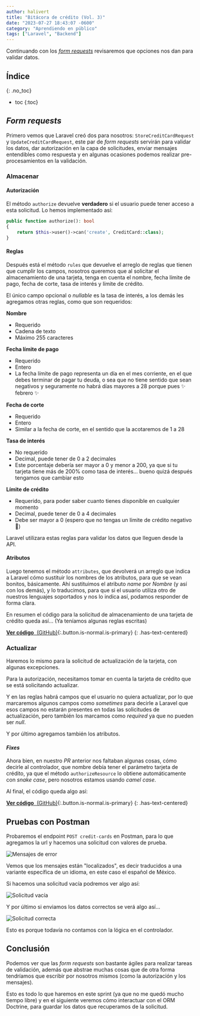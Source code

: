 ```yaml
---
author: halivert
title: "Bitácora de crédito (Vol. 3)"
date: "2023-07-27 18:43:07 -0600"
category: "Aprendiendo en público"
tags: ["Laravel", "Backend"]
---
```


Continuando con los [_form
requests_](https://laravel.com/docs/10.x/validation#form-request-validation)
revisaremos que opciones nos dan para validar datos.

<!-- Seguir leyendo -->

## Índice
{: .no_toc}

* toc
{:toc}

## _Form requests_

Primero vemos que Laravel creó dos para nosotros: `StoreCreditCardRequest` y
`UpdateCreditCardRequest`, este par de _form requests_ servirán para validar los
datos, dar autorización en la capa de solicitudes, enviar mensajes entendibles
como respuesta y en algunas ocasiones podemos realizar pre-procesamientos en la
validación.

### Almacenar

#### Autorización

El método `authorize` devuelve **verdadero** si el usuario puede tener acceso a
esta solicitud. Lo hemos implementado así:

```php
public function authorize(): bool
{
    return $this->user()->can('create', CreditCard::class);
}
```

#### Reglas

Después está el método `rules` que devuelve el arreglo de reglas que tienen que
cumplir los campos, nosotros queremos que al solicitar el almacenamiento de una
tarjeta, tenga en cuenta el nombre, fecha límite de pago, fecha de corte, tasa
de interés y límite de crédito.

El único campo opcional o _nullable_ es la tasa de interés, a los demás les
agregamos otras reglas, como que son requeridos:

**Nombre**
- Requerido
- Cadena de texto
- Máximo 255 caracteres

**Fecha límite de pago**
- Requerido
- Entero
- La fecha límite de pago representa un día en el mes corriente, en el que debes
    terminar de pagar tu deuda, o sea que no tiene sentido que sean negativos y
    seguramente no habrá días mayores a 28 porque pues ✨ febrero ✨

**Fecha de corte**
- Requerido
- Entero
- Similar a la fecha de corte, en el sentido que la acotaremos de 1 a 28

**Tasa de interés**
- No requerido
- Decimal, puede tener de 0 a 2 decimales
- Este porcentaje debería ser mayor a 0 y menor a 200, ya que si tu tarjeta
    tiene más de 200% como tasa de interés... bueno quizá después tengamos que
    cambiar esto

**Límite de crédito**
- Requerido, para poder saber cuanto tienes disponible en cualquier momento
- Decimal, puede tener de 0 a 4 decimales
- Debe ser mayor a 0 (espero que no tengas un límite de crédito negativo 😬)

Laravel utilizara estas reglas para validar los datos que lleguen desde la API.

#### Atributos

Luego tenemos el método `attributes`, que devolverá un arreglo que indica a
Laravel cómo sustituir los nombres de los atributos, para que se vean bonitos,
básicamente. Ahí sustituimos el atributo _name_ por _Nombre_ (y así con los
demás), y lo traducimos, para que si el usuario utiliza otro de nuestros
lenguajes soportados y nos lo indica así, podamos responder de forma clara.

En resumen el código para la solicitud de almacenamiento de una tarjeta de
crédito queda así... (Ya teníamos algunas reglas escritas)

[**Ver código**
&nbsp;(GitHub)](https://github.com/halivert/credit-logbook/blob/0c5fc658c12c5fd77abeec0907a3153fd1db2281/app/API/CreditCard/v1/StoreCreditCardRequest.php){:.button.is-normal.is-primary}
{: .has-text-centered}

### Actualizar

Haremos lo mismo para la solicitud de actualización de la tarjeta, con algunas
excepciones.

Para la autorización, necesitamos tomar en cuenta la tarjeta de crédito que se
está solicitando actualizar.

Y en las reglas habrá campos que el usuario no quiera actualizar, por lo que
marcaremos algunos campos como _sometimes_ para decirle a Laravel que esos
campos no estarán presentes en todas las solicitudes de actualización, pero
también los marcamos como _required_ ya que no pueden ser _null_.

Y por último agregamos también los atributos.

#### _Fixes_

Ahora bien, en nuestro _PR_ anterior nos faltaban algunas cosas, cómo decirle al
controlador, que nombre debía tener el parámetro tarjeta de crédito, ya que el
método `authorizeResource` lo obtiene automáticamente con _snake case_, pero
nosotros estamos usando _camel case_.

Al final, el código queda algo así:

[**Ver código**
&nbsp;(GitHub)](https://github.com/halivert/credit-logbook/commit/32ffcf76faab900cca2441bb3169f1a48775dced?diff=unified){:.button.is-normal.is-primary}
{: .has-text-centered}

## Pruebas con Postman

Probaremos el endpoint `POST credit-cards` en Postman, para lo que agregamos la
url y hacemos una solicitud con valores de prueba.

![Mensajes de error](https://github.com/halivert/halivert.github.io/assets/16197249/dcc2e7a2-7875-487a-abaf-a055e3e976aa)

Vemos que los mensajes están "localizados", es decir traducidos a una variante
específica de un idioma, en este caso el español de México.

Si hacemos una solicitud vacía podremos ver algo así:

![Solicitud vacía](https://github.com/halivert/halivert.github.io/assets/16197249/69a3bfb0-d7b3-4a6b-804f-81b4eedd674f)

Y por último si enviamos los datos correctos se verá algo así...

![Solicitud correcta](https://github.com/halivert/halivert.github.io/assets/16197249/1b76d36d-9db1-47a5-afdf-14bc455a1b2c)

Esto es porque todavía no contamos con la lógica en el controlador.

## Conclusión

Podemos ver que las _form requests_ son bastante ágiles para realizar tareas de
validación, además que abstrae muchas cosas que de otra forma tendríamos que
escribir por nosotros mismos (como la autorización y los mensajes).

Esto es todo lo que haremos en este sprint (ya que no me quedó mucho tiempo
libre) y en el siguiente veremos cómo interactuar con el ORM Doctrine, para
guardar los datos que recuperamos de la solicitud.
